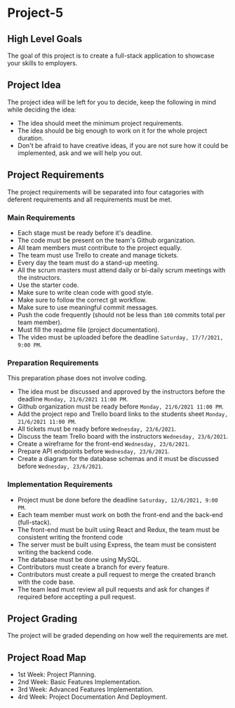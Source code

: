 # Project-5

## High Level Goals

The goal of this project is to create a full-stack application to showcase your skills to employers.

## Project Idea

The project idea will be left for you to decide, keep the following in mind while deciding the idea:

- The idea should meet the minimum project requirements.
- The idea should be big enough to work on it for the whole project duration.
- Don't be afraid to have creative ideas, if you are not sure how it could be implemented, ask and we will help you out.

## Project Requirements

The project requirements will be separated into four catagories with deferent requirements and all requirements must be met.

### Main Requirements

- Each stage must be ready before it's deadline.
- The code must be present on the team's Github organization.
- All team members must contribute to the project equally.
- The team must use Trello to create and manage tickets.
- Every day the team must do a stand-up meeting.
- All the scrum masters must attend daily or bi-daily scrum meetings with the instructors.
- Use the starter code.
- Make sure to write clean code with good style.
- Make sure to follow the correct git workflow.
- Make sure to use meaningful commit messages.
- Push the code frequently (should not be less than `100` commits total per team member).
- Must fill the readme file (project documentation).
- The video must be uploaded before the deadline `Saturday, 17/7/2021, 9:00 PM`.

### Preparation Requirements

This preparation phase does not involve coding.

- The idea must be discussed and approved by the instructors before the deadline `Monday, 21/6/2021 11:00 PM`.
- Github organization must be ready before `Monday, 21/6/2021 11:00 PM`.
- Add the project repo and Trello board links to the students sheet `Monday, 21/6/2021 11:00 PM`.
- All tickets must be ready before `Wednesday, 23/6/2021`.
- Discuss the team Trello board with the instructors `Wednesday, 23/6/2021`.
- Create a wireframe for the front-end `Wednesday, 23/6/2021`.
- Prepare API endpoints before `Wednesday, 23/6/2021`.
- Create a diagram for the database schemas and it must be discussed before `Wednesday, 23/6/2021`.

### Implementation Requirements

- Project must be done before the deadline `Saturday, 12/6/2021, 9:00 PM`.
- Each team member must work on both the front-end and the back-end (full-stack).
- The front-end must be built using React and Redux, the team must be consistent writing the frontend code
- The server must be built using Express, the team must be consistent writing the backend code.
- The database must be done using MySQL.
- Contributors must create a branch for every feature.
- Contributors must create a pull request to merge the created branch with the code base.
- The team lead must review all pull requests and ask for changes if required before accepting a pull request.

## Project Grading

The project will be graded depending on how well the requirements are met.

## Project Road Map

- 1st Week: Project Planning.
- 2nd Week: Basic Features Implementation.
- 3rd Week: Advanced Features Implementation.
- 4rd Week: Project Documentation And Deployment.

